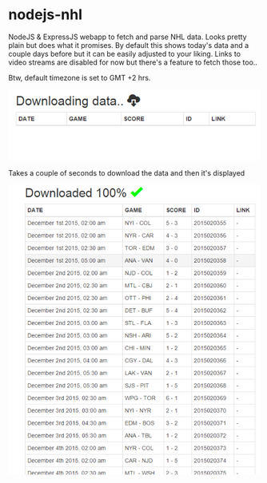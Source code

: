 # nodejs-nhl
NodeJS &amp; ExpressJS webapp to fetch and parse NHL data. Looks pretty plain but does what it promises. By default this shows today's data and a couple days before but it can be easily adjusted to your liking. Links to video streams are disabled for now but there's a feature to fetch those too..

Btw, default timezone is set to GMT +2 hrs.

![alt tag](https://github.com/paulyv/nodejs-nhl/raw/master/screenshot1.png)

Takes a couple of seconds to download the data and then it's displayed

![alt tag](https://github.com/paulyv/nodejs-nhl/raw/master/screenshot2.png)
